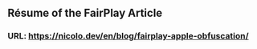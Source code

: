 ## Résume of the FairPlay Article
### URL: https://nicolo.dev/en/blog/fairplay-apple-obfuscation/


